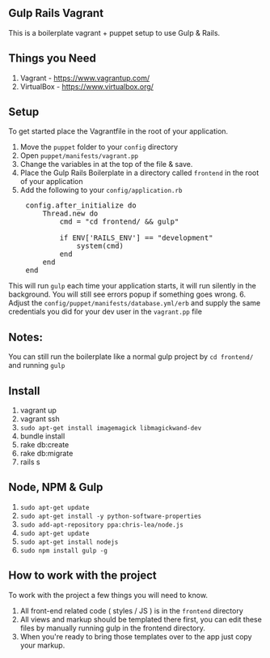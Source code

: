 ## Gulp Rails Vagrant
This is a boilerplate vagrant + puppet setup to use Gulp & Rails.

## Things you Need
1. Vagrant - https://www.vagrantup.com/
2. VirtualBox - https://www.virtualbox.org/

## Setup
To get started place the Vagrantfile in the root of your application.
1. Move the `puppet` folder to your `config` directory
2. Open `puppet/manifests/vagrant.pp`
3. Change the variables in at the top of the file & save.
4. Place the Gulp Rails Boilerplate in a directory called `frontend` in the root of your application
5. Add the following to your `config/application.rb`
<pre>
    config.after_initialize do
        Thread.new do
            cmd = "cd frontend/ && gulp"

            if ENV['RAILS_ENV'] == "development"
                system(cmd)
            end
        end
    end
</pre>
This will run `gulp` each time your application starts, it will run silently in the background. You will still see errors popup if something goes wrong.
6. Adjust the `config/puppet/manifests/database.yml/erb` and supply the same credentials you did for your dev user in the `vagrant.pp` file

## Notes:
You can still run the boilerplate like a normal gulp project by `cd frontend/` and running `gulp`

## Install
1. vagrant up
2. vagrant ssh
3. `sudo apt-get install imagemagick libmagickwand-dev`
4. bundle install
5. rake db:create
6. rake db:migrate
7. rails s

## Node, NPM & Gulp
1. `sudo apt-get update`
2. `sudo apt-get install -y python-software-properties`
3. `sudo add-apt-repository ppa:chris-lea/node.js`
4. `sudo apt-get update`
5. `sudo apt-get install nodejs`
6. `sudo npm install gulp -g`

## How to work with the project
To work with the project a few things you will need to know.

1. All front-end related code ( styles / JS ) is in the `frontend` directory
2. All views and markup should be templated there first, you can edit these files by manually running gulp in the frontend directory.
3. When you're ready to bring those templates over to the app just copy your markup.